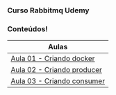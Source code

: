 ### Curso Rabbitmq Udemy

### Conteúdos!

| Aulas                             |
| --------------------------------- |
| [Aula 01 - Criando docker](https://github.com/gabolera/rabbitmq-curso-udemy/tree/aula/01)|
| [Aula 02 - Criando producer](https://github.com/gabolera/rabbitmq-curso-udemy/tree/aula/02) |
| [Aula 03 - Criando consumer]('https://github.com/gabolera/rabbitmq-curso-udemy/tree/aula/03') |
